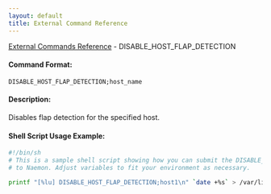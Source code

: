 ```yaml
---
layout: default
title: External Command Reference
---
```


<!--
************************************************
* AUTO GENERATED PAGE - USE ./update SCRIPT
************************************************
-->

<span class="glyphicon glyphicon-arrow-up"></span><a href="index.html"> External Commands Reference</a> - DISABLE_HOST_FLAP_DETECTION<br>


#### Command Format:

`DISABLE_HOST_FLAP_DETECTION;host_name`

#### Description:

Disables flap detection for the specified host.

#### Shell Script Usage Example:

```sh
#!/bin/sh
# This is a sample shell script showing how you can submit the DISABLE_HOST_FLAP_DETECTION command
# to Naemon. Adjust variables to fit your environment as necessary.

printf "[%lu] DISABLE_HOST_FLAP_DETECTION;host1\n" `date +%s` > /var/lib/naemon/naemon.cmd
```



